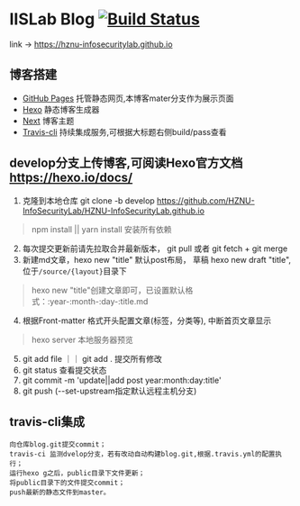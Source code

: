 # IISLab Blog [![Build Status](https://travis-ci.org/HZNU-InfoSecurityLab/HZNU-InfoSecurityLab.github.io.svg?branch=develop)](https://travis-ci.org/github/HZNU-InfoSecurityLab/HZNU-InfoSecurityLab.github.io)
link -> https://hznu-infosecuritylab.github.io

## 博客搭建
 - [GitHub Pages](https://pages.github.com) 托管静态网页,本博客mater分支作为展示页面
 - [Hexo](https://hexo.io/zh-cn/docs/) 静态博客生成器
  - [Next](https://theme-next.js.org) 博客主题
 - [Travis-cli](https://travis-ci.com) 持续集成服务,可根据大标题右侧build/pass查看

## develop分支上传博客,可阅读Hexo官方文档<https://hexo.io/docs/>
  1. 克隆到本地仓库 git clone -b develop https://github.com/HZNU-InfoSecurityLab/HZNU-InfoSecurityLab.github.io
  > npm install || yarn install 安装所有依赖
  2. 每次提交更新前请先拉取合并最新版本， git pull 或者 git fetch + git merge
  3. 新建md文章，hexo new "title" 默认post布局， 草稿 hexo new draft "title", 位于`/source/{layout}`目录下
  > hexo new "title"创建文章即可，已设置默认格式：:year-:month-:day-:title.md
  4. 根据Front-matter 格式开头配置文章(标签，分类等), <!-- more --> 中断首页文章显示
  > hexo server 本地服务器预览
  5. git add file ｜｜ git add . 提交所有修改
  6. git status 查看提交状态
  7. git commit -m 'update||add post year:month:day:title'
  8. git push (--set-upstream指定默认远程主机分支)

## travis-cli集成
```
向仓库blog.git提交commit；
travis-ci 监测dvelop分支，若有改动自动构建blog.git,根据.travis.yml的配置执行；
运行hexo g之后，public目录下文件更新；
将public目录下的文件提交commit；
push最新的静态文件到master。
```
